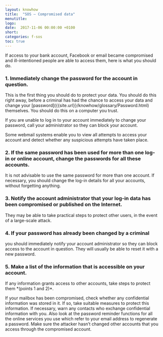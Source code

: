```yaml
---
layout: knowhow
title:  "SOS – Compromised data"
menutitle:
logo:
date:  2017-11-06 00:00:00 +0100
short:
categories: f-sos
toc: true
---
```


If access to your bank account, Facebook or email became compromised and ill-intentioned people are able to access them, here is what you should do.

<h3 class="titre-page">1. Immediately change the password for the account in question.</h3>
This is the first thing you should do to protect your data. You should do this right away, before a criminal has had the chance to access your data and change your [password]({{site.url}}/knowhow/glossary/Password.html) themselves. You should do this on a computer you trust.

If you are unable to log in to your account immediately to change your password, call your administrator so they can block your account.

Some webmail systems enable you to view all attempts to access your account and detect whether any suspicious attempts have taken place.
 
<h3 class="titre-page">2. If the same password has been used for more than one log-in or online account, change the passwords for all these accounts.</h3>
It is not advisable to use the same password for more than one account. If necessary, you should change the log-in details for all your accounts, without forgetting anything.
 
<h3 class="titre-page">3. Notify the account administrator that your log-in data has been compromised or published on the Internet.</h3>
They may be able to take practical steps to protect other users, in the event of a large-scale attack.
 
<h3 class="titre-page">4. If your password has already been changed by a criminal</h3>
you should immediately notify your account administrator so they can block access to the account in question. They will usually be able to reset it with a new password.
 
<h3 class="titre-page">5. Make a list of the information that is accessible on your account.</h3>
If any information grants access to other accounts, take steps to protect them *(points 1 and 2)*.

If your mailbox has been compromised, check whether any confidential information was stored in it. If so, take suitable measures to protect this information. If necessary, warn any contacts who exchange confidential information with you. Also look at the password reminder functions for all the online services you use which refer to your email address to regenerate a password. Make sure the attacker hasn’t changed other accounts that you access through the compromised account.
